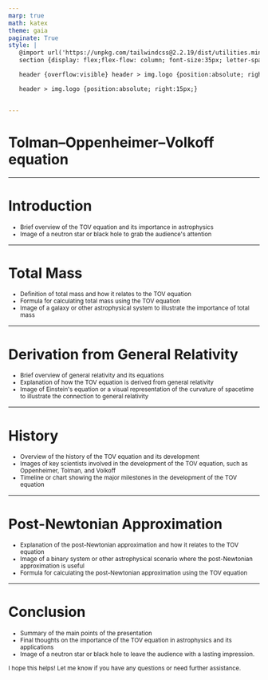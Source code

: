 ```yaml
---
marp: true
math: katex
theme: gaia
paginate: True
style: |
   @import url('https://unpkg.com/tailwindcss@2.2.19/dist/utilities.min.css');
   section {display: flex;flex-flow: column; font-size:35px; letter-spacing:1.4px;}

   header {overflow:visible} header > img.logo {position:absolute; right:15px;}

   header > img.logo {position:absolute; right:15px;}


---
```

<!-- backgroundColor: white -->
<!-- _class: lead -->

 # Tolman–Oppenheimer–Volkoff equation

---
<style scoped>p,li {font-size:0.92em}</style>

 # Introduction

- Brief overview of the TOV equation and its importance in astrophysics
- Image of a neutron star or black hole to grab the audience's attention

---
<style scoped>p,li {font-size:0.88em}</style>

 # Total Mass

- Definition of total mass and how it relates to the TOV equation
- Formula for calculating total mass using the TOV equation
- Image of a galaxy or other astrophysical system to illustrate the importance of total mass

---
<style scoped>p,li {font-size:0.88em}</style>

 # Derivation from General Relativity

- Brief overview of general relativity and its equations
- Explanation of how the TOV equation is derived from general relativity
- Image of Einstein's equation or a visual representation of the curvature of spacetime to illustrate the connection to general relativity

---
<style scoped>p,li {font-size:0.88em}</style>

 # History
- Overview of the history of the TOV equation and its development
- Images of key scientists involved in the development of the TOV equation, such as Oppenheimer, Tolman, and Volkoff
- Timeline or chart showing the major milestones in the development of the TOV equation


---
<style scoped>p,li {font-size:0.88em}</style>

 # Post-Newtonian Approximation

- Explanation of the post-Newtonian approximation and how it relates to the TOV equation
- Image of a binary system or other astrophysical scenario where the post-Newtonian approximation is useful
- Formula for calculating the post-Newtonian approximation using the TOV equation

---
<style scoped>p,li {font-size:0.84em}</style>

 # Conclusion

- Summary of the main points of the presentation
- Final thoughts on the importance of the TOV equation in astrophysics and its applications
- Image of a neutron star or black hole to leave the audience with a lasting impression.

I hope this helps! Let me know if you have any questions or need further assistance.